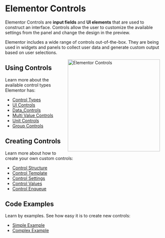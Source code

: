 # Elementor Controls

<Badge type="tip" vertical="top" text="Elementor Core" /> <Badge type="warning" vertical="top" text="Advanced" />

Elementor Controls are **input fields** and **UI elements** that are used to construct an interface. Controls allow the user to customize the available settings from the panel and change the design in the preview.

Elementor includes a wide range of controls out-of-the-box. They are being used in widgets and panels to collect user data and generate custom output based on user selections.

<img src="/assets/img/elementor-controls.png" alt="Elementor Controls" style="float: right; width: 300px;">

## Using Controls

Learn more about the available control types Elementor has:

* [Control Types](./control-types)
* [UI Controls](./ui-controls)
* [Data_Controls](./data-controls)
* [Multi Value Controls](./multi-value-controls)
* [Unit Controls](./unit-controls)
* [Group Controls](./group-controls)

## Creating Controls

Learn more about how to create your own custom controls:

* [Control Structure](./control-structure)
* [Control Template](./control-template)
* [Control Settings](./control-settings)
* [Control Values](./control-values)
* [Control Enqueue](./control-enqueue)

## Code Examples

Learn by examples. See how easy it is to create new controls:

* [Simple Example](./simple-example)
* [Complex Example](./complex-example)
